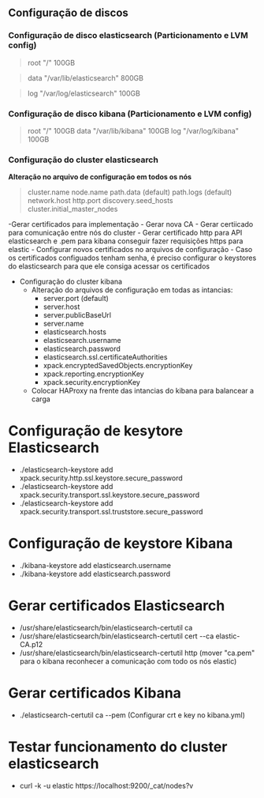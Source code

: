 ## Configuração de discos

### Configuração de disco elasticsearch (Particionamento e LVM config)

>root  "/" 100GB 

>data  "/var/lib/elasticsearch" 800GB

>log   "/var/log/elasticsearch" 100GB


### Configuração de disco kibana (Particionamento e LVM config)

>root  "/" 100GB
>data  "/var/lib/kibana" 100GB
>log   "/var/log/kibana" 100GB
    
### Configuração do cluster elasticsearch

**Alteração no arquivo de configuração em todos os nós**

>cluster.name
>node.name
>path.data (default)
>path.logs (default)
>network.host
>http.port
>discovery.seed_hosts
>cluster.initial_master_nodes

 
   -Gerar certificados para implementação
      -  Gerar nova CA
      -  Gerar certiicado para comunicação entre nós do cluster
      -  Gerar certificado http para API elasticsearch e .pem para kibana conseguir fazer requisições https para elastic
    - Configurar novos certificados no arquivos de configuração
    - Caso os certificados configuados tenham senha, é preciso configurar o keystores do elasticsearch para que ele consiga acessar os certificados
- Configuração do cluster kibana
  - Alteração do arquivos de configuração em todas as intancias:
      - server.port (default)
      - server.host
      - server.publicBaseUrl
      - server.name
      - elasticsearch.hosts
      - elasticsearch.username
      - elasticsearch.password
      - elasticsearch.ssl.certificateAuthorities
      - xpack.encryptedSavedObjects.encryptionKey
      - xpack.reporting.encryptionKey
      - xpack.security.encryptionKey
   - Colocar HAProxy na frente das intancias do kibana para balancear a carga
  
# Configuração de kesytore Elasticsearch

- ./elasticsearch-keystore add xpack.security.http.ssl.keystore.secure_password
- ./elasticsearch-keystore add xpack.security.transport.ssl.keystore.secure_password
- ./elasticsearch-keystore add xpack.security.transport.ssl.truststore.secure_password

# Configuração de keystore Kibana

- ./kibana-keystore add elasticsearch.username
- ./kibana-keystore add elasticsearch.password

# Gerar certificados Elasticsearch

- /usr/share/elasticsearch/bin/elasticsearch-certutil ca
- /usr/share/elasticsearch/bin/elasticsearch-certutil cert --ca elastic-CA.p12
- /usr/share/elasticsearch/bin/elasticsearch-certutil http (mover "ca.pem" para o kibana reconhecer a comunicação com todo os nós elastic)

# Gerar certificados Kibana

- ./elasticsearch-certutil ca --pem (Configurar crt e key no kibana.yml)

# Testar funcionamento do cluster elasticsearch

- curl -k -u elastic https://localhost:9200/_cat/nodes?v

